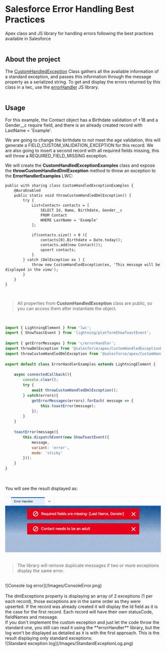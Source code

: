 # Salesforce Error Handling Best Practices

Apex class and JS library for handling errors following the best practices available in Salesforce
<br><br>

## About the project

The [CustomHandledException](classes/CustomHandledException.cls) Class gathers all the available information of a standard exception, and passes this information through the message property as a serialized string. To get and display the errors returned by this class in a lwc, use the [errorHandler](lwc/errorHandler/errorHandler.js) JS library.
<br><br>

## Usage

For this example, the Contact object has a Birthdate validation of +18 and a Gender__c require field, and there is an already created record with LastName = 'Example'.

We are going to change the birthdate to not meet the age validation, this will generate a FIELD_CUSTOM_VALIDATION_EXCEPTION for this record. We are also going to insert a second record with all required fields missing, this will throw a REQUIRED_FIELD_MISSING exception.

We will create the **CustomHandledExceptionExamples** class and expose the **throwCustomHandledDmlException** method to throw an exception to the **ErrorHandlerExamples** LWC:

```Apex
public with sharing class CustomHandledExceptionExamples {
    @AuraEnabled
    public static void throwCustomHandledDmlException() {
        try {
            List<Contact> contacts = [
                SELECT Id, Name, Birthdate, Gender__c 
                FROM Contact 
                WHERE LastName = 'Example'
            ];

            if(contacts.size() > 0 ){
                contacts[0].Birthdate = Date.today();
                contacts.add(new Contact());
                upsert contacts;
            }
        } catch (DmlException ex ) {
            throw new CustomHandledException(ex, 'This message will be displayed in the view');
        }
    }
}
```
<br>

> All properties from **CustomHandledException** class are public, so you can access them after instantiate the object.

<br>

```js
import { LightningElement } from 'lwc';
import { ShowToastEvent } from 'lightning/platformShowToastEvent';

import { getErrorMessages } from 'c/errorHandler';
import throwDmlException from '@salesforce/apex/CustomHandledExceptionExamples.throwDmlException';
import throwCustomHandledDmlException from '@salesforce/apex/CustomHandledExceptionExamples.throwCustomHandledDmlException';

export default class ErrorHandlerExamples extends LightningElement {

    async connectedCallback(){
        console.clear();
        try {
            await throwCustomHandledDmlException();
        } catch(errors){
            getErrorMessages(errors).forEach( message => {
                this.toastError(message);
            });
        }
    }

    toastError(message){
        this.dispatchEvent(new ShowToastEvent({
            message,
            variant: 'error',
            mode: 'sticky'
        }));
    }
}
```
<br><br>
You will see the result displayed as:

![Error Messages displayed in screen](/Images/ToastErrors.png)
<br><br>

> The library will remove duplicate messages if two or more exceptions display the same error.

<br>
![Console log error](/Images/ConsoleError.png)
<br><br>
The dmlExceptions property is displaying an array of 2 exceptions (1 per each record), those exceptions are in the same order as they were upserted. If the record was
already created it will display the Id field as it is the case for the first record. Each record will have their own statusCode, fieldNames and message.
<br>
If you don't implement the custom exception and just let the code throw the standard one, you still can read it using the **errorHandler** library, but the log won't
be displayed as detailed as it is with the first approach. This is the result displaying only standard exceptions:
<br>
![Standard exception log](/Images/StandardExceptionLog.png)
<br><br>
<!-- 
## Recommendations

* Do not implement the CustomHandledException in
<br><br>

## Avoid Doing This

<br><br> -->

## Resources

* **errorHandler** library was built on top of the [ldsUtils Library](https://github.com/trailheadapps/lwc-recipes/blob/main/force-app/main/default/lwc/ldsUtils/ldsUtils.js).
* Sending a serialize wrapper class within the message property was taken from [Salesforce error handling best practices blog](https://developer.salesforce.com/blogs/2017/09/error-handling-best-practices-lightning-apex).
* Exceptions methods and properties [Apex Reference Guide](https://developer.salesforce.com/docs/atlas.en-us.apexref.meta/apexref/apex_classes_exception_methods.htm).
